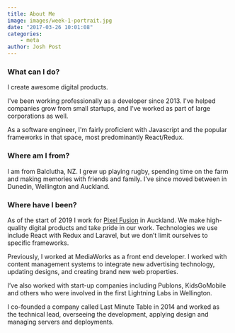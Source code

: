 ```yaml
---
title: About Me
image: images/week-1-portrait.jpg
date: "2017-03-26 10:01:08"
categories: 
    - meta
author: Josh Post
---
```


### What can I do?

I create awesome digital products.

I've been working professionally as a developer since 2013. I've helped companies grow from small startups, and I've worked as part of large corporations as well. 

As a software engineer, I'm fairly proficient with Javascript and the popular frameworks in that space, most predominantly React/Redux. 

### Where am I from?

I am from Balclutha, NZ. I grew up playing rugby, spending time on the farm and making memories with friends and family. I’ve since moved between in Dunedin, Wellington and Auckland.

### Where have I been?

As of the start of 2019 I work for [Pixel Fusion](https://pixelfusion.co.nz) in Auckland. We make high-quality digital products and take pride in our work. Technologies we use include React with Redux and Laravel, but we don’t limit ourselves to specific frameworks.

Previously, I worked at MediaWorks as a front end developer. I worked with content management systems to integrate new advertising technology, updating designs, and creating brand new web properties.

I’ve also worked with start-up companies including Publons, KidsGoMobile and others who were involved in the first Lightning Labs in Wellington. 

I co-founded a company called Last Minute Table in 2014 and worked as the technical lead, overseeing the development, applying design and managing servers and deployments.&nbsp;
